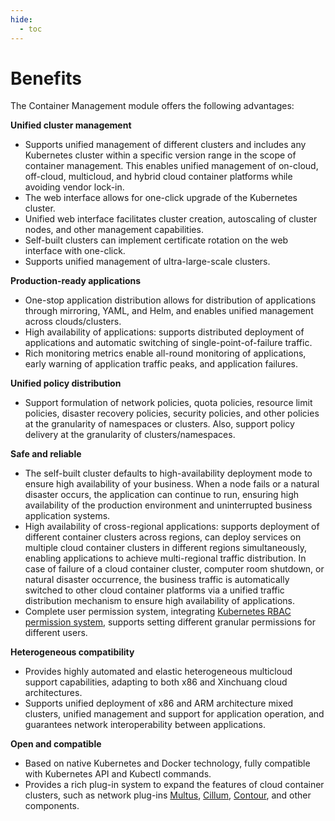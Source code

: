 ```yaml
---
hide:
  - toc
---
```


# Benefits

The Container Management module offers the following advantages:

**Unified cluster management**

- Supports unified management of different clusters and includes any Kubernetes cluster within a specific
  version range in the scope of container management. This enables unified management of on-cloud, off-cloud,
  multicloud, and hybrid cloud container platforms while avoiding vendor lock-in.
- The web interface allows for one-click upgrade of the Kubernetes cluster.
- Unified web interface facilitates cluster creation, autoscaling of cluster nodes, and
  other management capabilities.
- Self-built clusters can implement certificate rotation on the web interface with one-click.
- Supports unified management of ultra-large-scale clusters.

**Production-ready applications**

- One-stop application distribution allows for distribution of applications through mirroring, YAML,
  and Helm, and enables unified management across clouds/clusters.
- High availability of applications: supports distributed deployment of applications and automatic
  switching of single-point-of-failure traffic.
- Rich monitoring metrics enable all-round monitoring of applications, early warning of application
  traffic peaks, and application failures.

**Unified policy distribution**

- Support formulation of network policies, quota policies, resource limit policies, disaster recovery
  policies, security policies, and other policies at the granularity of namespaces or clusters.
  Also, support policy delivery at the granularity of clusters/namespaces.

**Safe and reliable**

- The self-built cluster defaults to high-availability deployment mode to ensure high availability
  of your business. When a node fails or a natural disaster occurs, the application can continue to
  run, ensuring high availability of the production environment and uninterrupted business application systems.
- High availability of cross-regional applications: supports deployment of different container clusters across regions, can deploy services on multiple cloud container clusters in different regions simultaneously, enabling applications to achieve multi-regional traffic distribution. In case of failure of a cloud container cluster, computer room shutdown, or natural disaster occurrence, the business traffic is automatically switched to other cloud container platforms via a unified traffic distribution mechanism to ensure high availability of applications.
- Complete user permission system, integrating [Kubernetes RBAC permission system](https://kubernetes.io/docs/reference/access-authn-authz/rbac/), supports setting different granular permissions for different users.

**Heterogeneous compatibility**

- Provides highly automated and elastic heterogeneous multicloud support capabilities, adapting to both x86 and Xinchuang cloud architectures.
- Supports unified deployment of x86 and ARM architecture mixed clusters, unified management and support for application operation, and guarantees network interoperability between applications.

**Open and compatible**

- Based on native Kubernetes and Docker technology, fully compatible with Kubernetes API and Kubectl commands.
- Provides a rich plug-in system to expand the features of cloud container clusters, such as network plug-ins [Multus](https://github.com/k8snetworkplumbingwg/multus-cni), [Cillum](../../network/modules/cilium/index.md), [Contour](https://projectcontour.io/), and other components.
